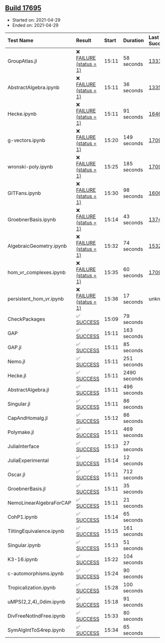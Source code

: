 ## [Build 17695](https://oscarci.mathematik.uni-kl.de/job/oscar/17695/)

* Started on: 2021-04-29
* Ended on: 2021-04-29

| Test Name    | Result | Start | Duration | Last Success | First Failure |
|:-------------|:-------|:------|:---------|:-------------|:--------------|
| GroupAtlas.jl | ❌ [FAILURE (status = 1)](https://oscarci.mathematik.uni-kl.de/job/oscar/17695/artifact/logs/build-17695/GroupAtlas.jl.log) | 15:11 | 58 seconds | [13311](https://oscarci.mathematik.uni-kl.de/job/oscar/13311/) | [13312](https://oscarci.mathematik.uni-kl.de/job/oscar/13312/) |
| AbstractAlgebra.ipynb | ❌ [FAILURE (status = 1)](https://oscarci.mathematik.uni-kl.de/job/oscar/17695/artifact/logs/build-17695/AbstractAlgebra.ipynb.log) | 15:11 | 36 seconds | [13355](https://oscarci.mathematik.uni-kl.de/job/oscar/13355/) | [13356](https://oscarci.mathematik.uni-kl.de/job/oscar/13356/) |
| Hecke.ipynb | ❌ [FAILURE (status = 1)](https://oscarci.mathematik.uni-kl.de/job/oscar/17695/artifact/logs/build-17695/Hecke.ipynb.log) | 15:11 | 91 seconds | [16463](https://oscarci.mathematik.uni-kl.de/job/oscar/16463/) | [16464](https://oscarci.mathematik.uni-kl.de/job/oscar/16464/) |
| g-vectors.ipynb | ❌ [FAILURE (status = 1)](https://oscarci.mathematik.uni-kl.de/job/oscar/17695/artifact/logs/build-17695/g-vectors.ipynb.log) | 15:20 | 149 seconds | [17099](https://oscarci.mathematik.uni-kl.de/job/oscar/17099/) | [17100](https://oscarci.mathematik.uni-kl.de/job/oscar/17100/) |
| wronski-poly.ipynb | ❌ [FAILURE (status = 1)](https://oscarci.mathematik.uni-kl.de/job/oscar/17695/artifact/logs/build-17695/wronski-poly.ipynb.log) | 15:25 | 185 seconds | [17098](https://oscarci.mathematik.uni-kl.de/job/oscar/17098/) | [17099](https://oscarci.mathematik.uni-kl.de/job/oscar/17099/) |
| GITFans.ipynb | ❌ [FAILURE (status = 1)](https://oscarci.mathematik.uni-kl.de/job/oscar/17695/artifact/logs/build-17695/GITFans.ipynb.log) | 15:30 | 98 seconds | [16068](https://oscarci.mathematik.uni-kl.de/job/oscar/16068/) | [16069](https://oscarci.mathematik.uni-kl.de/job/oscar/16069/) |
| GroebnerBasis.ipynb | ❌ [FAILURE (status = 1)](https://oscarci.mathematik.uni-kl.de/job/oscar/17695/artifact/logs/build-17695/GroebnerBasis.ipynb.log) | 15:14 | 43 seconds | [13748](https://oscarci.mathematik.uni-kl.de/job/oscar/13748/) | [13749](https://oscarci.mathematik.uni-kl.de/job/oscar/13749/) |
| AlgebraicGeometry.ipynb | ❌ [FAILURE (status = 1)](https://oscarci.mathematik.uni-kl.de/job/oscar/17695/artifact/logs/build-17695/AlgebraicGeometry.ipynb.log) | 15:32 | 74 seconds | [15322](https://oscarci.mathematik.uni-kl.de/job/oscar/15322/) | [15323](https://oscarci.mathematik.uni-kl.de/job/oscar/15323/) |
| hom_vr_complexes.ipynb | ❌ [FAILURE (status = 1)](https://oscarci.mathematik.uni-kl.de/job/oscar/17695/artifact/logs/build-17695/hom_vr_complexes.ipynb.log) | 15:35 | 60 seconds | [17099](https://oscarci.mathematik.uni-kl.de/job/oscar/17099/) | [17100](https://oscarci.mathematik.uni-kl.de/job/oscar/17100/) |
| persistent_hom_vr.ipynb | ❌ [FAILURE (status = 1)](https://oscarci.mathematik.uni-kl.de/job/oscar/17695/artifact/logs/build-17695/persistent_hom_vr.ipynb.log) | 15:36 | 17 seconds | unknown | unknown |
| CheckPackages | ✅ [SUCCESS](https://oscarci.mathematik.uni-kl.de/job/oscar/17695/artifact/logs/build-17695/CheckPackages.log) | 15:09 | 79 seconds |  |  |
| GAP | ✅ [SUCCESS](https://oscarci.mathematik.uni-kl.de/job/oscar/17695/artifact/logs/build-17695/GAP.log) | 15:11 | 163 seconds |  |  |
| GAP.jl | ✅ [SUCCESS](https://oscarci.mathematik.uni-kl.de/job/oscar/17695/artifact/logs/build-17695/GAP.jl.log) | 15:11 | 85 seconds |  |  |
| Nemo.jl | ✅ [SUCCESS](https://oscarci.mathematik.uni-kl.de/job/oscar/17695/artifact/logs/build-17695/Nemo.jl.log) | 15:11 | 251 seconds |  |  |
| Hecke.jl | ✅ [SUCCESS](https://oscarci.mathematik.uni-kl.de/job/oscar/17695/artifact/logs/build-17695/Hecke.jl.log) | 15:11 | 2490 seconds |  |  |
| AbstractAlgebra.jl | ✅ [SUCCESS](https://oscarci.mathematik.uni-kl.de/job/oscar/17695/artifact/logs/build-17695/AbstractAlgebra.jl.log) | 15:11 | 496 seconds |  |  |
| Singular.jl | ✅ [SUCCESS](https://oscarci.mathematik.uni-kl.de/job/oscar/17695/artifact/logs/build-17695/Singular.jl.log) | 15:11 | 86 seconds |  |  |
| CapAndHomalg.jl | ✅ [SUCCESS](https://oscarci.mathematik.uni-kl.de/job/oscar/17695/artifact/logs/build-17695/CapAndHomalg.jl.log) | 15:12 | 86 seconds |  |  |
| Polymake.jl | ✅ [SUCCESS](https://oscarci.mathematik.uni-kl.de/job/oscar/17695/artifact/logs/build-17695/Polymake.jl.log) | 15:11 | 469 seconds |  |  |
| JuliaInterface | ✅ [SUCCESS](https://oscarci.mathematik.uni-kl.de/job/oscar/17695/artifact/logs/build-17695/JuliaInterface.log) | 15:13 | 27 seconds |  |  |
| JuliaExperimental | ✅ [SUCCESS](https://oscarci.mathematik.uni-kl.de/job/oscar/17695/artifact/logs/build-17695/JuliaExperimental.log) | 15:14 | 12 seconds |  |  |
| Oscar.jl | ✅ [SUCCESS](https://oscarci.mathematik.uni-kl.de/job/oscar/17695/artifact/logs/build-17695/Oscar.jl.log) | 15:11 | 712 seconds |  |  |
| GroebnerBasis.jl | ✅ [SUCCESS](https://oscarci.mathematik.uni-kl.de/job/oscar/17695/artifact/logs/build-17695/GroebnerBasis.jl.log) | 15:11 | 35 seconds |  |  |
| NemoLinearAlgebraForCAP | ✅ [SUCCESS](https://oscarci.mathematik.uni-kl.de/job/oscar/17695/artifact/logs/build-17695/NemoLinearAlgebraForCAP.log) | 15:11 | 21 seconds |  |  |
| CohP1.ipynb | ✅ [SUCCESS](https://oscarci.mathematik.uni-kl.de/job/oscar/17695/artifact/logs/build-17695/CohP1.ipynb.log) | 15:14 | 65 seconds |  |  |
| TiltingEquivalence.ipynb | ✅ [SUCCESS](https://oscarci.mathematik.uni-kl.de/job/oscar/17695/artifact/logs/build-17695/TiltingEquivalence.ipynb.log) | 15:15 | 161 seconds |  |  |
| Singular.ipynb | ✅ [SUCCESS](https://oscarci.mathematik.uni-kl.de/job/oscar/17695/artifact/logs/build-17695/Singular.ipynb.log) | 15:13 | 51 seconds |  |  |
| K3-16.ipynb | ✅ [SUCCESS](https://oscarci.mathematik.uni-kl.de/job/oscar/17695/artifact/logs/build-17695/K3-16.ipynb.log) | 15:22 | 104 seconds |  |  |
| c-automorphisms.ipynb | ✅ [SUCCESS](https://oscarci.mathematik.uni-kl.de/job/oscar/17695/artifact/logs/build-17695/c-automorphisms.ipynb.log) | 15:24 | 90 seconds |  |  |
| Tropicalization.ipynb | ✅ [SUCCESS](https://oscarci.mathematik.uni-kl.de/job/oscar/17695/artifact/logs/build-17695/Tropicalization.ipynb.log) | 15:28 | 100 seconds |  |  |
| uMPS(2,2,4)_0dim.ipynb | ✅ [SUCCESS](https://oscarci.mathematik.uni-kl.de/job/oscar/17695/artifact/logs/build-17695/uMPS-2-2-4-_0dim.ipynb.log) | 15:18 | 91 seconds |  |  |
| DivFreeNotIndFree.ipynb | ✅ [SUCCESS](https://oscarci.mathematik.uni-kl.de/job/oscar/17695/artifact/logs/build-17695/DivFreeNotIndFree.ipynb.log) | 15:33 | 80 seconds |  |  |
| SymAlgIntToS4rep.ipynb | ✅ [SUCCESS](https://oscarci.mathematik.uni-kl.de/job/oscar/17695/artifact/logs/build-17695/SymAlgIntToS4rep.ipynb.log) | 15:34 | 65 seconds |  |  |
